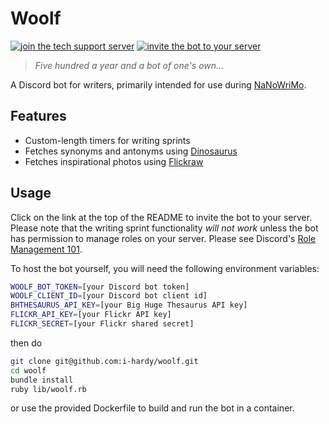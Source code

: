 # Woolf

[![join the tech support server](https://camo.githubusercontent.com/138428d1ea98178db35e122de7f154c31db968a9/68747470733a2f2f696d672e736869656c64732e696f2f62616467652f646973636f72642d6a6f696e2d3732383944412e737667)](https://discord.gg/78R5nud) [![invite the bot to your server](https://camo.githubusercontent.com/812534660d6dee63e900fad9d956b8122159f8a8/68747470733a2f2f696d672e736869656c64732e696f2f62616467652f626f742d696e766974652d3333333339392e737667)](https://discordapp.com/oauth2/authorize?client_id=364771016523907072&scope=bot&permissions=268435456)

> _Five hundred a year and a bot of one's own..._

A Discord bot for writers, primarily intended for use during [NaNoWriMo](https://nanowrimo.org/).

## Features

- Custom-length timers for writing sprints
- Fetches synonyms and antonyms using [Dinosaurus](https://github.com/dtuite/dinosaurus)
- Fetches inspirational photos using [Flickraw](https://github.com/hanklords/flickraw)

## Usage

Click on the link at the top of the README to invite the bot to your server. Please note that the writing sprint functionality _will not work_ unless the bot has permission to manage roles on your server. Please see Discord's [Role Management 101](https://support.discordapp.com/hc/en-us/articles/214836687-Role-Management-101).

To host the bot yourself, you will need the following environment variables:

```bash
WOOLF_BOT_TOKEN=[your Discord bot token]
WOOLF_CLIENT_ID=[your Discord bot client id]
BHTHESAURUS_API_KEY=[your Big Huge Thesaurus API key]
FLICKR_API_KEY=[your Flickr API key]
FLICKR_SECRET=[your Flickr shared secret]
```

then do

```bash
git clone git@github.com:i-hardy/woolf.git
cd woolf
bundle install
ruby lib/woolf.rb
```

or use the provided Dockerfile to build and run the bot in a container.
